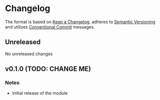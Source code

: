 # Changelog

The format is based on [Keep a Changelog](https://keepachangelog.com/en/1.0.0/),
adheres to [Semantic Versioning](https://semver.org/spec/v2.0.0.html)
and utilizes [Conventional Commit](https://www.conventionalcommits.org/en/v1.0.0/) messages.

## Unreleased

No unreleased changes

## v0.1.0 (TODO: CHANGE ME)

### Notes

* Initial release of the module

